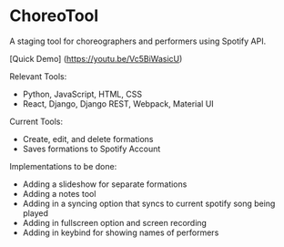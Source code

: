 # ChoreoTool
A staging tool for choreographers and performers using Spotify API.

[Quick Demo]
(https://youtu.be/Vc5BiWasicU)

Relevant Tools:
  - Python, JavaScript, HTML, CSS
  - React, Django, Django REST, Webpack, Material UI

Current Tools:
  - Create, edit, and delete formations
  - Saves formations to Spotify Account

Implementations to be done:
  - Adding a slideshow for separate formations
  - Adding a notes tool
  - Adding in a syncing option that syncs to current spotify song being played
  - Adding in fullscreen option and screen recording 
  - Adding in keybind for showing names of performers
